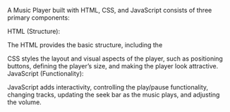 A Music Player built with HTML, CSS, and JavaScript consists of three primary components:

HTML (Structure):

The HTML provides the basic structure, including the <audio> element to load and play music, buttons for control (play, pause, next, previous), and sliders for seeking and adjusting volume.
CSS (Style):

CSS styles the layout and visual aspects of the player, such as positioning buttons, defining the player’s size, and making the player look attractive.
JavaScript (Functionality):

JavaScript adds interactivity, controlling the play/pause functionality, changing tracks, updating the seek bar as the music plays, and adjusting the volume.
